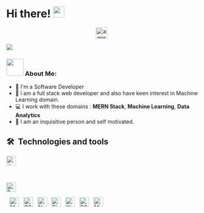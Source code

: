 # Hi there! <img src="https://github.com/TheDudeThatCode/TheDudeThatCode/blob/master/Assets/Hi.gif" width="29px">

<p align="center">
<a href="https://www.linkedin.com/in/amisha-gupta-53b072170/" target="blank"><img align="center" src="https://cdn.jsdelivr.net/npm/simple-icons@3.0.1/icons/linkedin.svg" alt="amishagupta" height="30" width="30" /></a>&nbsp;
<!-- <a href="amishagupta725@gmail.com" target="blank"><img align="center" src="https://cdn.jsdelivr.net/npm/simple-icons@3.0.1/icons/email.svg" alt="amishagupta" height="30" width="30" /></a>&nbsp; -->
</p>

![](https://camo.githubusercontent.com/992babdffd8c74a1502de375fbdf7e4d54773242/68747470733a2f2f6d656469612e67697068792e636f6d2f6d656469612f53576f536b4e36447854737a71494b4571762f67697068792e676966)

### <img src="https://github.com/TheDudeThatCode/TheDudeThatCode/blob/master/Assets/Developer.gif" width="45px"> About Me:

- 🏦 I'm a Software Developer
  <!-- <img src="https://media.giphy.com/media/WUlplcMpOCEmTGBtBW/giphy.gif" width="30"> -->
- 📝 I am a full stack web developer and also have keen interest in Machine Learning domain.
- 💻 I work with these domains : **MERN Stack**, **Machine Learning**, **Data Analytics**
- 💬 I am an inquisitive person and self motivated.

## 🛠  Technologies and tools

<p>
<img src="https://img.shields.io/badge/JavaScript-282C34?logo=javascript&logoColor=F7DF1E" alt="JavaScript logo" title="JavaScript" height="25" />
</p>
&nbsp;
<p>
<img src="https://img.shields.io/badge/ReactJs-282C34?logo=reactjs&logoColor=3178C6" alt="ReactJS logo" title="ReactJS" height="25" />
</p>
&nbsp;
<img src="https://img.shields.io/badge/MongoDB-282C34?logo=MongoDB&logoColor=E34F26" alt="MongoDB logo" title="MongoDB" height="25" />
&nbsp;
<img src="https://img.shields.io/badge/CSS3-282C34?logo=css3&logoColor=1572B6" alt="CSS3 logo" title="CSS3" height="25" />
&nbsp;
<img src="https://img.shields.io/badge/NodeJS-282C34?logo=NodeJS&logoColor=3DDC84" alt="NodeJS logo" title="NodeJS" height="25" />
&nbsp;
<img src="https://img.shields.io/badge/ElasticSearch-282C34?logo=react&logoColor=61DAFB" alt="ElasticSearch logo" title="ElasticSearch" height="25" />
&nbsp;
<img src="https://img.shields.io/badge/Kibana-282C34?logo=Kibana&logoColor=764ABC" alt="Kibana logo" title="Kibana" height="25" />
&nbsp;
<img src="https://img.shields.io/badge/D3.js-282C34?logo=D3.js&logoColor=4B32C3" alt="D3.js logo" title="D3.js" height="25" />
&nbsp;
<img src="https://img.shields.io/badge/Machine Learning-282C34?logo=Machine Learning&logoColor=F05032" alt="Machine Learning logo" title="Machine Learning" height="25" />
&nbsp;
